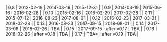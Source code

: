 | 0.8  | 2013-02-19 | 2014-03-19  | 2015-12-31 |
| 0.9  | 2014-03-19 | 2015-06-16  | 2016-02-28 |
| 0.10 | 2015-02-16 | 2016-02-29  | 2017-02-28 |
| 0.11 | 2015-07-12 | 2016-08-23  | 2017-08-01 |
| 0.12 | 2016-02-23 | 2017-03-31  | 2018-02-28 |
| 0.13 | 2016-08-23 | 2017-09-15  | 2018-08-01 |
| 0.14 | 2017-03-08 | 2018-02-26  | TBA        |
| 0.15 | 2017-09-15 | after v0.17 | TBA        |
| 0.16 | 2018-02-26 | after v0.18 | TBA        |
| 0.17 | TBA*       | after v0.19 | TBA        |
